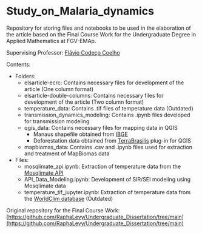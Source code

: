 # Study_on_Malaria_dynamics

Repository for storing files and notebooks to be used in the elaboration of the article based on the Final Course Work for the Undergraduate Degree in Applied Mathematics at FGV-EMAp.

Supervising Professor: [Flávio Codeço Coelho](https://emap.fgv.br/professores/flavio-codeco-coelho-0)

Contents:

+ Folders:
  - elsarticle-ecrc: Contains necessary files for development of the article (One column format)
  - elsarticle-double-columns: Contains necessary files for development of the article (Two column format)
  - temperature_data: Contains .tif files of temperature data (Outdated)
  - transmission_dynamics_modeling: Contains .ipynb files developed for transmission modeling
  - qgis_data: Contains necessary files for mapping data in QGIS
    - Manaus shapefile obtained from [IBGE](https://www.ibge.gov.br/geociencias/organizacao-do-territorio/malhas-territoriais/15774-malhas.html)
    - Deforestation data obtained from [TerraBrasilis](https://terrabrasilis.dpi.inpe.br/app/map/deforestation?hl=pt-br) plug-in for QGIS
  - mapbiomas_data: Contains .csv and .ipynb files used for extraction and treatment of MapBiomas data
+ Files:
  - mosqlimate_api.ipynb: Extraction of temperature data from the [Mosqlimate API](https://api.mosqlimate.org/datastore/)
  - API_Data_Modeling.ipynb: Development of SIR/SEI modeling using Mosqlimate data
  - temperature_tif_jupyter.ipynb: Extraction of temperature data from the [WorldClim database](https://www.worldclim.org/data/monthlywth.html) (Outdated)

Original repository for the Final Course Work: [https://github.com/RaphaLevy/Undergraduate_Dissertation/tree/main](https://github.com/RaphaLevy/Undergraduate_Dissertation/tree/main)
